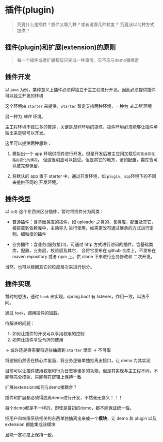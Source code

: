 # 插件(plugin)

> 究竟什么是插件？插件又哪几种？或者说哪几种粒度？
> 究竟该以何种方式提供？

## 插件(plugin)和扩展(extension)的原则

> 每一个插件或者扩展都应只完成一件事情，它不应与demo强绑定

## 插件开发

以 java 为例，某种意义上插件必须得独立于主工程进行开发。因此必须提供插件可以独立开发的环境

这个环境由 `starter` 来提供，`starter` 暂定支持两种环境，一种为 *主工程* 环境

另一种为 *插件* 环境。

主工程环境不做过多的赘述，关键是*插件*环境的提炼，插件环境必须能够让插件单独出来足够可以开发。

这里可以提供两种思路：

1. 模拟出一个 app 环境供插件进行开发，但是开发后被主应用加载后`可能会存在路由变化的情况`，
   但这很明显可以接受。但是其它的地方，诸如配置，类库皆可以被完整保留。
   
2. 将默认的 app 置于 starter 中，通过开发环境，如 `plugin`，`app`环境下的不同来提供不同的
   开发环境。
   
## 插件类型

以 `业务` 这个东西来区分插件，暂时将插件分为两类：

- 普通插件：含基础类库的插件，如 uploader 之类的，含类库，配置及其它，被装载到依赖库中，主动导入
  进行使用，如需更改可通过继承的方式进行定制。细粒度的插件

- 业务插件：含业务(服务接口)，可通过 http 方式进行访问的插件，含基础类库，配置，业务层，校验层及其它，
  会将它发布在 github 仓库上，不发布在 maven repository 或者 npm 上。供 clone 下来进行业务修改和
  二次开发。
  
当然，也可以根据其它的粒度层次来进行划分。

## 插件实现

暂时的想法，通过 `hook` 来实现，spring boot 有 listener，作用一致，叫法不同。

通过 `hook`，调用插件的加载。

待解决的问题：

1. 如何让插件的开发可以享用权限的控制
2. 如何让插件享受令牌的使用

-> 或许还是得需要将这些抽离到 `starter` 里面 -> 不可取

将逻辑仍然丢在核心库里面，将业务逻辑单独抽离出接口，让 demo 为其实现

目前可以让插件使用权限和行为日志等诸多的功能，但是其实现与主工程不同，不能够完全模拟，只能够在逻辑上保持一致

扩展(extension)如何与demo接耦合？

插件和扩展都必须得脱离demo进行开发，不然毫无意义！！！

每个demo都是不一样的，即使是最初的demo，都不能保证统一性。

把用户和权限系统相关的东西单独抽离出来成一个**模块**，让 demo 和 plugin 以及 extension 都能集成该模块

且能一定程度上保持一致。